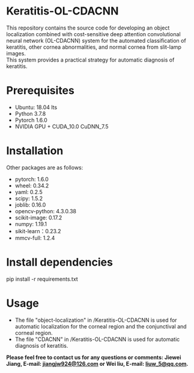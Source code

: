 # Keratitis-OL-CDACNN
This repository contains the source code for developing an object localization combined with cost-sensitive deep attention convolutional neural network (OL-CDACNN) system for the automated classification of keratitis, other cornea abnormalities, and normal cornea from slit-lamp images.  
This system provides a practical strategy for automatic diagnosis of keratitis.

# Prerequisites
* Ubuntu: 18.04 lts
* Python 3.7.8
* Pytorch 1.6.0
* NVIDIA GPU + CUDA_10.0 CuDNN_7.5

# Installation
Other packages are as follows:
* pytorch: 1.6.0 
* wheel:  0.34.2
* yaml:   0.2.5
* scipy:  1.5.2
* joblib: 0.16.0
* opencv-python: 4.3.0.38
* scikit-image: 0.17.2
* numpy: 1.19.1
* sikit-learn：0.23.2
* mmcv-full: 1.2.4
# Install dependencies
pip install -r requirements.txt
# Usage
* The file "object-localization" in /Keratitis-OL-CDACNN is used for automatic localization for the corneal region and the conjunctival and corneal region.
* The file "CDACNN" in /Keratitis-OL-CDACNN is used for automatic diagnosis of keratitis.

**Please feel free to contact us for any questions or comments: Jiewei Jiang, E-mail: jiangjw924@126.com or Wei liu, E-mail: liuw_5@qq.com.**
